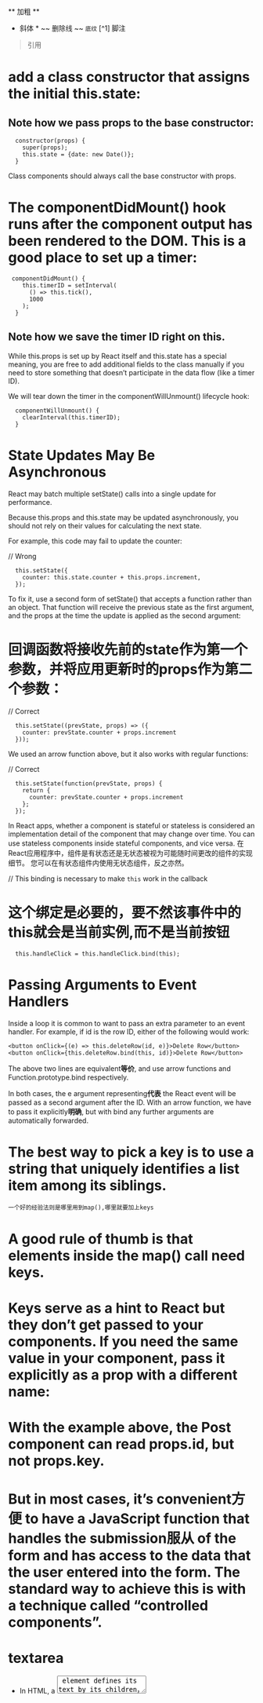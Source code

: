 ** 加粗 **
* 斜体 *
~~ 删除线 ~~
` 底纹 `
[^1] 脚注
> 引用


# add a class constructor that assigns the initial this.state:
## Note how we pass props to the base constructor:
```
  constructor(props) {
    super(props);
    this.state = {date: new Date()};
  }
```
Class components should always call the base constructor with props.

# The componentDidMount() hook runs after the component output has been rendered to the DOM. This is a good place to set up a timer:
```
 componentDidMount() {
    this.timerID = setInterval(
      () => this.tick(),
      1000
    );
  }
```
## Note how we save the timer ID right on this.

While this.props is set up by React itself and this.state has a special meaning, you are free to add additional fields to the class manually if you need to store something that doesn’t participate in the data flow (like a timer ID).

We will tear down the timer in the componentWillUnmount() lifecycle hook:
```
  componentWillUnmount() {
    clearInterval(this.timerID);
  }
```

# State Updates May Be Asynchronous
React may batch multiple setState() calls into a single update for performance.

Because this.props and this.state may be updated asynchronously, you should not rely on their values for calculating the next state.

For example, this code may fail to update the counter:

// Wrong
```
  this.setState({
    counter: this.state.counter + this.props.increment,
  });
```
To fix it, use a second form of setState() that accepts a function rather than an object. That function will receive the previous state as the first argument, and the props at the time the update is applied as the second argument:
# 回调函数将接收先前的state作为第一个参数，并将应用更新时的props作为第二个参数：
// Correct
```
  this.setState((prevState, props) => ({
    counter: prevState.counter + props.increment
  }));
``` 
We used an arrow function above, but it also works with regular functions:

// Correct
```
  this.setState(function(prevState, props) {
    return {
      counter: prevState.counter + props.increment
    };
  });
```

In React apps, whether a component is stateful or stateless is considered an implementation detail of the component that may change over time. You can use stateless components inside stateful components, and vice versa.
在React应用程序中，组件是有状态还是无状态被视为可能随时间更改的组件的实现细节。 您可以在有状态组件内使用无状态组件，反之亦然。

// This binding is necessary to make `this` work in the callback
# 这个绑定是必要的，要不然该事件中的this就会是当前实例,而不是当前按钮
```
  this.handleClick = this.handleClick.bind(this);
```

# Passing Arguments to Event Handlers
Inside a loop it is common to want to pass an extra parameter to an event handler. For example, if id is the row ID, either of the following would work:
```
<button onClick={(e) => this.deleteRow(id, e)}>Delete Row</button>
<button onClick={this.deleteRow.bind(this, id)}>Delete Row</button>
```
The above two lines are equivalent**等价**, and use arrow functions and Function.prototype.bind respectively.

In both cases, the e argument representing**代表** the React event will be passed as a second argument after the ID. With an arrow function, we have to pass it explicitly**明确**, but with bind any further arguments are automatically forwarded.

# The best way to pick a key is to use a **string** that uniquely identifies a list item among its siblings.

`一个好的经验法则是哪里用到map(),哪里就要加上keys`
# A good rule of thumb is that elements inside the map() call need keys.

# Keys serve as a hint to React but they don’t get passed to your components. If you need the same value in your component, pass it explicitly as a prop with a different name:
# With the example above, the Post component can read props.id, but not props.key.

# But in most cases, it’s convenient**方便** to have a JavaScript function that handles the submission**服从** of the form and has access to the data that the user entered into the form. The standard way to achieve this is with a technique called “controlled components”.

# textarea
- In HTML, a <textarea> element defines its text by its children，In React, a <textarea> uses a value attribute instead.
e.g. <textarea value={this.state.value} />

# select
- Note that the Coconut option is initially selected, because of the selected attribute. React, instead of using this selected attribute, uses a value attribute on the root select tag. 
e.g. <select value={this.state.value}><option>其他</option></select>

# Overall, this makes it so that <input type="text">, <textarea>, and <select> all work very similarly - they all accept a value attribute that you can use to implement a controlled component.

# file input is an uncontrolled component

# Handling Multiple Inputs（操作多个input时）
```
  handleInputChange(event) {
    const target = event.target;
    const value = target.type === 'checkbox' ? target.checked : target.value;
    const name = target.name;

    this.setState({
      [name]: value
    });
  }
```
```
  <form>
    <label>
      Is going:
      <input
        name="isGoing"
        type="checkbox"
        checked={this.state.isGoing}
        onChange={this.handleInputChange} />
    </label>
    <br />
    <label>
      Number of guests:
      <input
        name="numberOfGuests"
        type="number"
        value={this.state.numberOfGuests}
        onChange={this.handleInputChange} />
    </label>
  </form>
```

# Note how we used the ES6 computed property name syntax to update the state key corresponding to the given input name:
```
this.setState({
  [name]: value
});
```
- It is equivalent to this ES5 code:
```
var partialState = {};
partialState[name] = value;
this.setState(partialState);
```

# JSX removes whitespace at the beginning and ending of a line. It also removes blank lines. New lines adjacent to tags are removed; new lines that occur in the middle of string literals are condensed into a single space. So these all render to the same thing:
JSX会删除每行开头和结尾的空格，并且也会删除空行。邻接标签的空行也会被移除，字符串之间的空格会被压缩成一个空格，因此下面的渲染效果都是相同的：
```
<div>Hello World</div>

<div>
  Hello World
</div>

<div>
  Hello
  World
</div>

<div>

  Hello World
</div>
```

# When to Use Refs
There are a few good use cases for refs:

Managing focus, text selection, or media playback.
Triggering imperative animations.
Integrating with third-party DOM libraries.
老版本
```
<input type="text" ref={(input) => { this.textInput = input; }} />
```

新版本
```
<div ref={this.myRef} />;
var this.myRef = React.createRef()
this.myRef.current
```

# 转发refs
```
const FancyButton = React.forwardRef((props, ref) => (
  <button ref={ref} className="FancyButton">
    {props.children}
  </button>
));

// You can now get a ref directly to the DOM button:
const ref = React.createRef();
<FancyButton ref={ref}>Click me!</FancyButton>;
```
通过这种方式，使用 FancyButton 的组件可以获得底层 button DOM 节点的引用并在必要时访问它 - 就像他们直接使用 DOM button 一样。

以下是对上述示例中发生情况逐步的说明：

- 我们通过调用 React.createRef 创建一个 React ref 并将其分配给 ref 变量。
- 通过将 ref 变量传递给指定ref为 JSX 属性的 <FancyButton ref={ref}>。
- React将ref传递给 forwardRef 中的 (props, ref) => ... 函数作为第二个参数。
- 我们将这个ref参数转发到指定ref为 JSX 属性的 <button ref = {ref}> 。
- 当附加 ref 时，ref.current 将指向 <button> DOM节点。

*注意*
第二个 ref 参数仅在使用 React.forwardRef 调用定义组件时才存在。常规函数或类组件不接收 ref 参数，而且 props 也不提供 ref 。
Ref 转发不限于 DOM 组件。您也可以将 refs 转发给类组件实例。

# context:Using context, we can avoid passing props through intermediate elements:
```
const ThemeContext = React.createContext('light');
App
<ThemeContext.Provider value="dark">
	<Toolbar />
<ThemeContext.Provider>

Toolbar
<ThemeButton />

ThemeButton
<ThemeContext.Consumer>
	{theme => <Button {...props} theme={theme} />}
<ThemeContext.Consumer>
```
Requires a function as a child. The function receives the current context value and returns a React node. The value argument passed to the function will be equal to the value prop of the closest Provider for this context above in the tree. If there is no Provider for this context above, the value argument will be equal to the defaultValue that was passed to createContext().

Note: passing undefined as a Provider value does not cause Consumers to use defaultValue.
传递undefined作为提供者不会导致消费者使用defaultValue

# 对于provider是对象时，每次重新渲染都会重新渲染所有consumer，为了防止这种结果，我们应该将value提升到父节点state里
```
<Provider value={{something: 'something'}}>
```
===》
this.state={
  value={something: 'something'}
}
<Provider value={this.state.value}>

# Fragments
A common pattern is for a component to return a list of children. Take this example React snippet:
```
class Table extends React.Component {
  render() {
    return (
      <table>
        <tr>
          <Columns />
        </tr>
      </table>
    );
  }
}
```
<Columns /> would need to return multiple <td> elements in order for the rendered HTML to be valid. If a parent div was used inside the render() of <Columns />, then the resulting HTML will be invalid.
```
class Columns extends React.Component {
  render() {
    return (
      <div>
        <td>Hello</td>
        <td>World</td>
      </div>
    );
  }
}
```

results in a <Table /> output of:
```
<table>
  <tr>
    <div>
		<td>Hello</td>
		<td>World</td>
    </div>
  </tr>
</table>
```

usage:
```
class Columns extends React.Component {
  render() {
    return (
      <React.Fragment>
        <td>Hello</td>
        <td>World</td>
      </React.Fragment>
    );
  }
}
```
which results in a correct <Table /> output of:
```
<table>
  <tr>
    <td>Hello</td>
    <td>World</td>
  </tr>
</table>
```